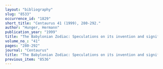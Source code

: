 ```yaml
---
layout: "bibliography"
slug: "8533"
occurrence_id: "1829"
short_title: "Centaurus 41 (1999), 280-292."
author: "Hunger, Hermann"
publication_year: "1999"
title: "The Babylonian Zodiac: Speculations on its invention and significance"
volume_no_: "41"
pages: "280-292"
journal: "Centaurus"
title: "The Babylonian Zodiac: Speculations on its invention and significance"
previous_item: "8536"
---
```

